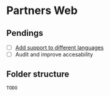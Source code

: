 # Partners Web

## Pendings

- [ ] [Add support to different languages](https://github.com/stefalda/react-localization)
- [ ] Audit and improve accesability

## Folder structure

```
TODO
```
